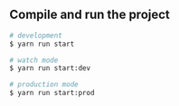 ## Compile and run the project

```bash
# development
$ yarn run start

# watch mode
$ yarn run start:dev

# production mode
$ yarn run start:prod
```